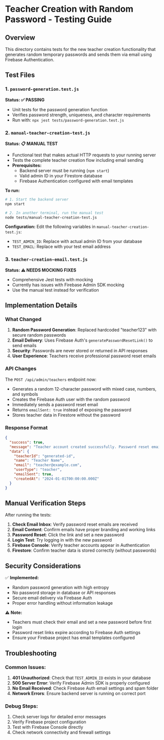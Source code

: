 # Teacher Creation with Random Password - Testing Guide

## Overview
This directory contains tests for the new teacher creation functionality that generates random temporary passwords and sends them via email using Firebase Authentication.

## Test Files

### 1. `password-generation.test.js`
**Status: ✅ PASSING**
- Unit tests for the password generation function
- Verifies password strength, uniqueness, and character requirements
- Run with: `npx jest tests/password-generation.test.js`

### 2. `manual-teacher-creation-test.js`
**Status: 📋 MANUAL TEST**
- Functional test that makes actual HTTP requests to your running server
- Tests the complete teacher creation flow including email sending
- **Prerequisites:**
  - Backend server must be running (`npm start`)
  - Valid admin ID in your Firestore database
  - Firebase Authentication configured with email templates

**To run:**
```bash
# 1. Start the backend server
npm start

# 2. In another terminal, run the manual test
node tests/manual-teacher-creation-test.js
```

**Configuration:**
Edit the following variables in `manual-teacher-creation-test.js`:
- `TEST_ADMIN_ID`: Replace with actual admin ID from your database
- `TEST_EMAIL`: Replace with your test email address

### 3. `teacher-creation-email.test.js`
**Status: ⚠️ NEEDS MOCKING FIXES**
- Comprehensive Jest tests with mocking
- Currently has issues with Firebase Admin SDK mocking
- Use the manual test instead for verification

## Implementation Details

### What Changed
1. **Random Password Generation**: Replaced hardcoded "teacher123" with secure random passwords
2. **Email Delivery**: Uses Firebase Auth's `generatePasswordResetLink()` to send emails
3. **Security**: Passwords are never stored or returned in API responses
4. **User Experience**: Teachers receive professional password reset emails

### API Changes
The `POST /api/admin/teachers` endpoint now:
- Generates a random 12-character password with mixed case, numbers, and symbols
- Creates the Firebase Auth user with the random password
- Immediately sends a password reset email
- Returns `emailSent: true` instead of exposing the password
- Stores teacher data in Firestore without the password

### Response Format
```json
{
  "success": true,
  "message": "Teacher account created successfully. Password reset email sent to teacher@example.com",
  "data": {
    "teacherId": "generated-id",
    "name": "Teacher Name",
    "email": "teacher@example.com",
    "userType": "teacher",
    "emailSent": true,
    "createdAt": "2024-01-01T00:00:00.000Z"
  }
}
```

## Manual Verification Steps

After running the tests:

1. **Check Email Inbox**: Verify password reset emails are received
2. **Email Content**: Confirm emails have proper branding and working links
3. **Password Reset**: Click the link and set a new password
4. **Login Test**: Try logging in with the new password
5. **Firebase Console**: Verify teacher accounts appear in Authentication
6. **Firestore**: Confirm teacher data is stored correctly (without passwords)

## Security Considerations

✅ **Implemented:**
- Random password generation with high entropy
- No password storage in database or API responses
- Secure email delivery via Firebase Auth
- Proper error handling without information leakage

⚠️ **Note:**
- Teachers must check their email and set a new password before first login
- Password reset links expire according to Firebase Auth settings
- Ensure your Firebase project has email templates configured

## Troubleshooting

### Common Issues:
1. **401 Unauthorized**: Check that `TEST_ADMIN_ID` exists in your database
2. **500 Server Error**: Verify Firebase Admin SDK is properly configured
3. **No Email Received**: Check Firebase Auth email settings and spam folder
4. **Network Errors**: Ensure backend server is running on correct port

### Debug Steps:
1. Check server logs for detailed error messages
2. Verify Firebase project configuration
3. Test with Firebase Console directly
4. Check network connectivity and firewall settings